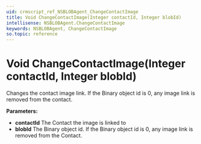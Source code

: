 ```yaml
---
uid: crmscript_ref_NSBLOBAgent_ChangeContactImage
title: Void ChangeContactImage(Integer contactId, Integer blobId)
intellisense: NSBLOBAgent.ChangeContactImage
keywords: NSBLOBAgent, ChangeContactImage
so.topic: reference
---
```


# Void ChangeContactImage(Integer contactId, Integer blobId)

Changes the contact image link. If the Binary object id is 0, any image link is removed from the contact.

**Parameters:**
 - **contactId** The Contact the image is linked to
 - **blobId** The Binary object id. If the Binary object id is 0, any image link is removed from the Contact.
